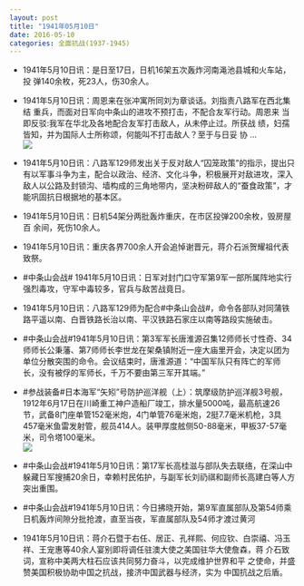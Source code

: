 ```yaml
---
layout: post
title: "1941年05月10日"
date: 2016-05-10
categories: 全面抗战(1937-1945)
---
```


<meta name="referrer" content="no-referrer" />

- 1941年5月10日讯：是日至17日，日机16架五次轰炸河南渑池县城和火车站，投 弹140余枚，死23人，伤30余人。 

- 1941年5月10日讯：周恩来在张冲寓所同刘为章谈话。刘指责八路军在西北集结 重兵，而面对日军向中条山的进攻不预打击，不配合友军行动。周恩来 当即反驳:我军在华北及各地配合友军打击敌人，从未停止过。所获战 绩，妇孺皆知，并为国际人士所称颂，何能叫不打击敌人？至于与日妥 协 ... <br/><img src="https://ww3.sinaimg.cn/large/aca367d8jw1f3qmyj6n2xj20c80dvwgk.jpg" />

- 1941年5月10日讯：八路军129师发出关于反对敌人“囚笼政策”的指示，提出只有以军事斗争为主，配合以政治、经济、文化斗争，积极展开对敌进攻，深入敌人以公路及封锁沟、墙构成的三角地带内，坚决粉碎敌人的“蚕食政策”，才能巩固抗日根据地的基本区。 

- 1941年5月10日讯：日机54架分两批轰炸重庆，在市区投弹200余枚，毁房屋百 余间，死伤10余人。 

- 1941年5月10日讯：重庆各界700余人开会追悼谢晋元，蒋介石派贺耀祖代表 致祭。 

- #中条山会战# 1941年5月10日讯：日军对封门口守军第9军一部所属阵地实行强烈毒攻，守军中毒较多，官兵与敌苦战竟日。 

- 1941年5月10日讯：八路军129师为配合#中条山会战#，命令各部队对同蒲铁路平遥以南、白晋铁路长治以南、平汉铁路石家庄以南等路段实施破击。 

- #中条山会战#1941年5月10日讯：第3军军长唐淮源召集12师师长寸性奇、34师师长公秉藩、第7师师长李世龙在架桑镇附近一座大庙里开会，决定以团为单位分散突围的命令。会议结束时，唐淮源道：“中国军队只有阵亡的军师长，没有被俘的军师长，千万不要由第三军开其端。” 

- #参战装备#日本海军“矢矧”号防护巡洋舰（上）：筑摩级防护巡洋舰3号舰，1912年6月17日在川崎重工神户造船厂竣工，排水量5000吨，最高航速26节，武备8门座单管152毫米炮，4门单管76毫米炮，2挺7.7毫米机枪，3具457毫米鱼雷发射管，舰员414人。装甲厚度舷侧50-88毫米，甲板37-57毫米，司令塔100毫米。 <br/><img src="https://ww1.sinaimg.cn/large/aca367d8jw1f3q25s6bufj20a0051jrm.jpg" />

- #中条山会战#1941年5月10日讯：第17军长高桂滋与部队失去联络，在深山中躲藏日军搜捕20余日，幸赖村民佑护，与副军长刘礽祺和副师长高建白等人方突出重围。 

- #中条山会战#1941年5月10日讯：今日拂晓开始，第9军直属部队及第54师乘日机轰炸间隙分批抢渡，直至当夜，军直属部队及54师才渡过黄河 

- 1941年5月10日讯：蒋介石暨于右任、居正、孔祥熙、何应钦、白崇禧、冯玉 祥、王宠惠等40余人宴别即将调任驻澳大使之美国驻华大使詹森，蒋 介石致词，宣称中美两大柱石应该共同努力奋斗，以完成维护世界和平 之使命，并盛赞美国积极协助中国之抗战，接济中国武器与经济，实为 中国抗战之后盾。 

